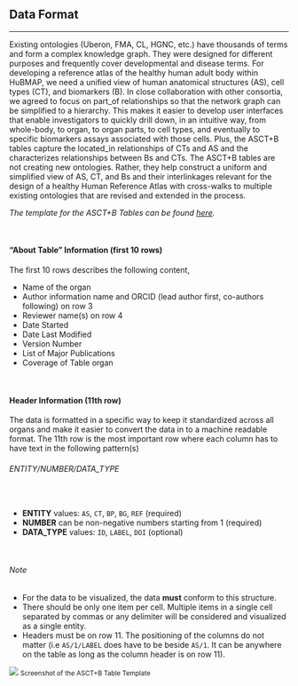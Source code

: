 ## Data Format
---

Existing ontologies (Uberon, FMA, CL, HGNC, etc.) have thousands of terms and form a complex knowledge graph. They were designed for different purposes and frequently cover developmental and disease terms. For developing a reference atlas of the healthy human adult body within HuBMAP, we need a unified view of human anatomical structures (AS), cell types (CT), and biomarkers (B). In close collaboration with other consortia, we agreed to focus on part_of relationships so that the network graph can be simplified to a hierarchy. This makes it easier to develop user interfaces that enable investigators to quickly drill down, in an intuitive way, from whole-body, to organ, to organ parts, to cell types, and eventually to specific biomarkers assays associated with those cells. Plus, the ASCT+B tables capture the located_in relationships of CTs and AS and the characterizes relationships between Bs and CTs. The ASCT+B tables are not creating new ontologies. Rather, they help construct a uniform and simplified view of AS, CT, and Bs and their interlinkages relevant for the design of a healthy Human Reference Atlas with cross-walks to multiple existing ontologies that are revised and extended in the process.

*The template for the ASCT+B Tables can be found [here](https://docs.google.com/spreadsheets/d/1F7D0y7pNPVIR3W4LjjtIMGg7rKTOxwyjVKzS-iiffz4/edit#gid=2034682742).*

<br>

#### “About Table” Information (first 10 rows)

The first 10 rows describes the following content,

- Name of the organ
- Author information name and ORCID (lead author first, co-authors following) on row 3
- Reviewer name(s) on row 4
- Date Started
- Date Last Modified
- Version Number
- List of Major Publications
- Coverage of Table organ

<br>

#### Header Information (11th row)

The data is formatted in a specific way to keep it standardized across all organs and make it easier to convert the data in to a machine readable format. The 11th row is the most important row where each column has to have text in the following pattern(s) 
<div class="text-center bg-light py-3">
  <h6 class="m-0">ENTITY/NUMBER/DATA_TYPE</h6>
</div>

<br>

- **ENTITY** values: `AS`, `CT`, `BP`, `BG`, `REF` (required)
- **NUMBER** can be non-negative numbers starting from 1 (required)
- **DATA_TYPE** values: `ID`, `LABEL`, `DOI` (optional)

<br>

###### Note

- For the data to be visualized, the data **must** conform to this structure. 
- There should be only one item per cell. Multiple items in a single cell separated by commas or any delimiter will be considered and visualized as a single entity. 
- Headers must be on row 11. The positioning of the columns do not matter (i.e `AS/1/LABEL` does have to be beside `AS/1`. It can be anywhere on the table as long as the column header is on row 11).

<div class="text-center"> 
  <img src="assets/docs/data-format/table.png" class="intro-img p-2 w-100">
  <small>Screenshot of the ASCT+B Table Template</small>
</div>